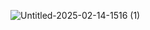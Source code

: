 ![Untitled-2025-02-14-1516 (1)](https://github.com/user-attachments/assets/36dfc9c5-986e-42bf-a6da-26dc1a7b3147)
